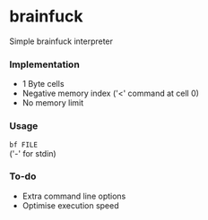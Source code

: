 # brainfuck
Simple brainfuck interpreter

### Implementation
- 1 Byte cells
- Negative memory index ('<' command at cell 0)
- No memory limit

### Usage 
`bf FILE`  
('-' for stdin)

### To-do
- Extra command line options
- Optimise execution speed

